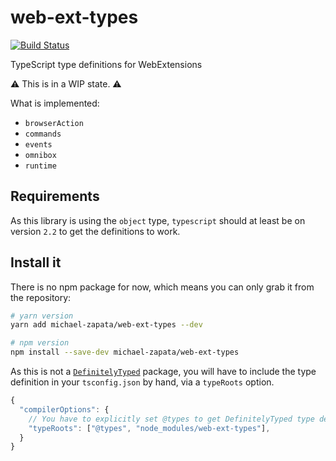 # web-ext-types

[![Build Status][build-badge]][build-url]

TypeScript type definitions for WebExtensions

:warning: This is in a WIP state. :warning:

What is implemented:
- `browserAction`
- `commands`
- `events`
- `omnibox`
- `runtime`

## Requirements

As this library is using the `object` type, `typescript` should at least be on
version `2.2` to get the definitions to work.

## Install it

There is no npm package for now, which means you can only grab it from the
repository:

```sh
# yarn version
yarn add michael-zapata/web-ext-types --dev

# npm version
npm install --save-dev michael-zapata/web-ext-types
```

As this is not a [`DefinitelyTyped`][definitely-typed] package, you will have to
include the type definition in your `tsconfig.json` by hand, via a `typeRoots`
option.

```js
{
  "compilerOptions": {
    // You have to explicitly set @types to get DefinitelyTyped type definitions
    "typeRoots": ["@types", "node_modules/web-ext-types"],
  }
}
```

[build-badge]: https://travis-ci.org/michael-zapata/web-ext-types.svg?branch=master
[build-url]: https://travis-ci.org/michael-zapata/web-ext-types
[definitely-typed]: https://github.com/DefinitelyTyped/DefinitelyTyped/
